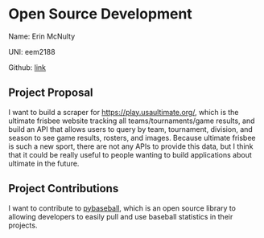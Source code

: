 # Open Source Development

Name: Erin McNulty

UNI: eem2188

Github: [link](https://github.com/erin2722)


## Project Proposal
I want to build a scraper for https://play.usaultimate.org/, which is the ultimate frisbee website tracking all teams/tournaments/game results, and 
build an API that allows users to query by team, tournament, division, and season to see game results, rosters, and images. Because ultimate frisbee 
is such a new sport, there are not any APIs to provide this data, but I think that it could be really useful to people wanting to build applications 
about ultimate in the future.

## Project Contributions
I want to contribute to [pybaseball](https://github.com/jldbc/pybaseball), which is an open source library to allowing developers to easily pull and use
baseball statistics in their projects.

